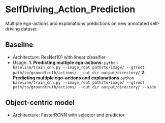 # SelfDriving_Action_Prediction
Multiple ego-actions and explanations predictions on new annotated self-driving dataset

## Baseline
- Architecture: ResNet101 with linear classifier
- Usage:
**1. Predicting multiple ego-actions:**
```python baseline/train_cnn.py --image_root path/to/image/ --gtroot path/to/groundtruth/actions/ --out_dir output/directory/```
**2. Predicting multiple ego-actions and explanations**
```python baseline/train_cnn.py --image_root path/to/image/ --gtroot path/to/groundtruth/actions/ --out_dir output/directory/ --side```


## Object-centric model
- Architecture: FasterRCNN with selector and predictor
